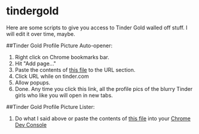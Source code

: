 # tindergold

Here are some scripts to give you access to Tinder Gold walled off stuff. I will edit it over time, maybe.

##Tinder Gold Profile Picture Auto-opener:

1. Right click on Chrome bookmarks bar. 
2. Hit "Add page..."
3. Paste the contents of <a href ="https://raw.githubusercontent.com/deltabravozulu/tindergold/master/tinderGoldBookmarklet.js">this file</a> to the URL section.
4. Click URL while on tinder.com
5. Allow popups. 
6. Done. Any time you click this link, all the profile pics of the blurry Tinder girls who like you will open in new tabs. 

##Tinder Gold Profile Picture Lister:

1. Do what I said above or paste the contents of <a href="https://raw.githubusercontent.com/deltabravozulu/tindergold/master/tinderGoldPhotoDumper.js">this file</a> into your <a href="https://developers.google.com/web/tools/chrome-devtools/open">Chrome Dev Console</a>
